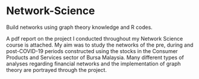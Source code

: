 # Network-Science
Build networks using graph theory knowledge and R codes.

A pdf report on the project I conducted throughout my Network Science course is attached. My aim was to study the networks
of the pre, during and post-COVID-19 periods constructed using the stocks in the Consumer Products and Services sector of Bursa Malaysia. 
Many different types of analyses regarding financial networks and the implementation of graph theory are portrayed through the project.
